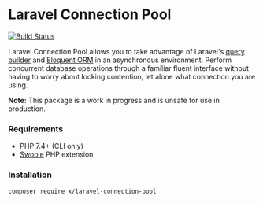 # Laravel Connection Pool

[![Build Status](https://travis-ci.com/mink/laravel-connection-pool.svg?branch=master)](https://travis-ci.com/mink/laravel-connection-pool)

Laravel Connection Pool allows you to take advantage of Laravel's [query builder](https://laravel.com/docs/8.x/queries) and [Eloquent ORM](https://laravel.com/docs/8.x/eloquent) in an asynchronous environment. Perform concurrent database operations through a familiar fluent interface without having to worry about locking contention, let alone what connection you are using.

**Note:** This package is a work in progress and is unsafe for use in production.

### Requirements
- PHP 7.4+ (CLI only)
- [Swoole](https://github.com/swoole/swoole-src) PHP extension

### Installation
```
composer require x/laravel-connection-pool
```
